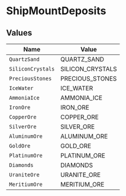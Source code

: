 # ShipMountDeposits


## Values

| Name              | Value             |
| ----------------- | ----------------- |
| `QuartzSand`      | QUARTZ_SAND       |
| `SiliconCrystals` | SILICON_CRYSTALS  |
| `PreciousStones`  | PRECIOUS_STONES   |
| `IceWater`        | ICE_WATER         |
| `AmmoniaIce`      | AMMONIA_ICE       |
| `IronOre`         | IRON_ORE          |
| `CopperOre`       | COPPER_ORE        |
| `SilverOre`       | SILVER_ORE        |
| `AluminumOre`     | ALUMINUM_ORE      |
| `GoldOre`         | GOLD_ORE          |
| `PlatinumOre`     | PLATINUM_ORE      |
| `Diamonds`        | DIAMONDS          |
| `UraniteOre`      | URANITE_ORE       |
| `MeritiumOre`     | MERITIUM_ORE      |
